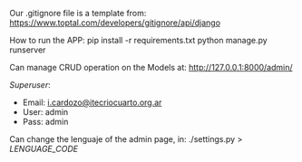 Our .gitignore file is a template from: https://www.toptal.com/developers/gitignore/api/django

How to run the APP:
    pip install -r requirements.txt
    python manage.py runserver

Can manage CRUD operation on the Models at: 
http://127.0.0.1:8000/admin/

*Superuser*:
- Email:  i.cardozo@itecriocuarto.org.ar
- User:   admin
- Pass:   admin


Can change the lenguaje of the admin page, in: ./settings.py > *LENGUAGE_CODE*